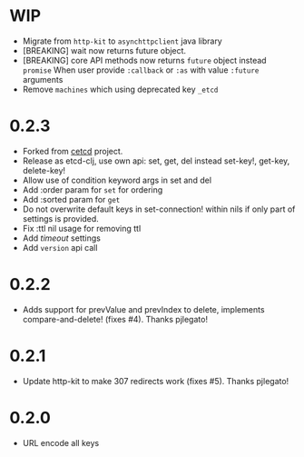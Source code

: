 # WIP

- Migrate from `http-kit` to `asynchttpclient` java library
- [BREAKING] wait now returns future object.
- [BREAKING] core API methods now returns `future` object instead `promise`
  When user provide `:callback` or `:as` with value `:future` arguments
- Remove `machines` which using deprecated key `_etcd`


# 0.2.3

- Forked from [cetcd](https://github.com/dwwoelfel/cetcd) project.
- Release as etcd-clj, use own api: set, get, del instead set-key!, get-key, delete-key!
- Allow use of condition keyword args in set and del
- Add :order param for `set` for ordering
- Add :sorted param for `get`
- Do not overwrite default keys in set-connection! within nils if only part of settings is provided.
- Fix :ttl nil usage for removing ttl
- Add *timeout* settings 
- Add `version` api call

# 0.2.2

- Adds support for prevValue and prevIndex to delete, implements compare-and-delete! (fixes #4). Thanks pjlegato!

# 0.2.1

- Update http-kit to make 307 redirects work (fixes #5). Thanks pjlegato!

# 0.2.0

- URL encode all keys

